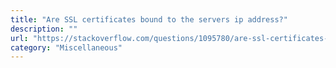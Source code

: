 ```yaml
---
title: "Are SSL certificates bound to the servers ip address?"
description: ""
url: "https://stackoverflow.com/questions/1095780/are-ssl-certificates-bound-to-the-servers-ip-address"
category: "Miscellaneous"
---
```

